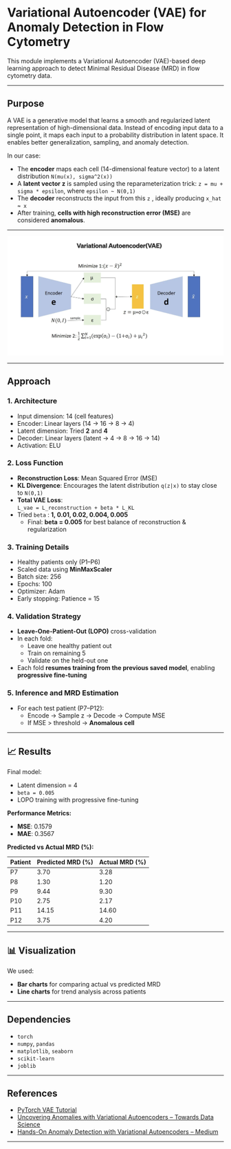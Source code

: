 # Variational Autoencoder (VAE) for Anomaly Detection in Flow Cytometry

This module implements a Variational Autoencoder (VAE)-based deep learning approach to detect Minimal Residual Disease (MRD) in flow cytometry data.

---

## Purpose

A VAE is a generative model that learns a smooth and regularized latent representation of high-dimensional data. Instead of encoding input data to a single point, it maps each input to a probability distribution in latent space. It enables better generalization, sampling, and anomaly detection.

In our case:

- The **encoder** maps each cell (14-dimensional feature vector) to a latent distribution `N(mu(x), sigma^2(x))`
- A **latent vector z** is sampled using the reparameterization trick: `z = mu + sigma * epsilon`, where `epsilon ~ N(0,1)`
- The **decoder** reconstructs the input from this `z` , ideally producing  `x_hat ≈ x`
- After training, **cells with high reconstruction error (MSE)** are considered **anomalous**.

---

<p align="center">
  <img src="VAE_Img.png" alt="VAE Visualization" width="1000"/>
</p>

---

## Approach

### 1. Architecture

- Input dimension: 14 (cell features)
- Encoder: Linear layers (14 → 16 → 8 → 4)
- Latent dimension: Tried **2** and **4**
- Decoder: Linear layers (latent → 4 → 8 → 16 → 14)
- Activation: ELU

### 2. Loss Function

- **Reconstruction Loss**: Mean Squared Error (MSE)
- **KL Divergence**: Encourages the latent distribution `q(z|x)` to stay close to `N(0,1)`
- **Total VAE Loss**:  
   `L_vae = L_reconstruction + beta * L_KL`
- Tried `beta` : **1, 0.01, 0.02, 0.004, 0.005**  
  - Final: **beta = 0.005** for best balance of reconstruction & regularization

### 3. Training Details

- Healthy patients only (P1–P6)
- Scaled data using **MinMaxScaler**
- Batch size: 256
- Epochs: 100
- Optimizer: Adam
- Early stopping: Patience = 15

### 4. Validation Strategy

- **Leave-One-Patient-Out (LOPO)** cross-validation
- In each fold:
  - Leave one healthy patient out
  - Train on remaining 5
  - Validate on the held-out one
- Each fold **resumes training from the previous saved model**, enabling **progressive fine-tuning**

### 5. Inference and MRD Estimation

- For each test patient (P7–P12):
  - Encode → Sample z → Decode → Compute MSE
  - If MSE > threshold → **Anomalous cell**

---

## 📈 Results

Final model:  
- Latent dimension = 4  
- `beta = 0.005`
- LOPO training with progressive fine-tuning

**Performance Metrics:**

- **MSE**: 0.1579  
- **MAE**: 0.3567

**Predicted vs Actual MRD (%):**

| Patient | Predicted MRD (%) | Actual MRD (%) |
|---------|--------------------|----------------|
| P7      | 3.70               | 3.28           |
| P8      | 1.30               | 1.20           |
| P9      | 9.44               | 9.30           |
| P10     | 2.75               | 2.17           |
| P11     | 14.15              | 14.60          |
| P12     | 3.75               | 4.20           |

---

## 📊 Visualization

We used:

- **Bar charts** for comparing actual vs predicted MRD
- **Line charts** for trend analysis across patients

---

## Dependencies

- `torch`
- `numpy`, `pandas`
- `matplotlib`, `seaborn`
- `scikit-learn`
- `joblib`

---

## References

- [PyTorch VAE Tutorial](https://pytorch.org/tutorials/beginner/vae.html)
- [Uncovering Anomalies with Variational Autoencoders – Towards Data Science](https://towardsdatascience.com/uncovering-anomalies-with-variational-autoencoders-vae-a-deep-dive-into-the-world-of-1b2bce47e2e9/)
- [Hands-On Anomaly Detection with Variational Autoencoders – Medium](https://medium.com/data-science/hands-on-anomaly-detection-with-variational-autoencoders-d4044672acd5)

---
